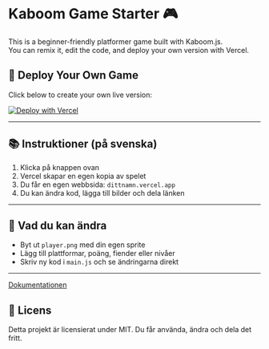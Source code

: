# Kaboom Game Starter 🎮

This is a beginner-friendly platformer game built with Kaboom.js.  
You can remix it, edit the code, and deploy your own version with Vercel.

## 🚀 Deploy Your Own Game

Click below to create your own live version:

[![Deploy with Vercel](https://vercel.com/button)](https://vercel.com/new/clone?repository-url=https://github.com/arvin-bit/kaboomstarter)

---

## 📚 Instruktioner (på svenska)

1. Klicka på knappen ovan
2. Vercel skapar en egen kopia av spelet
3. Du får en egen webbsida: `dittnamn.vercel.app`
4. Du kan ändra kod, lägga till bilder och dela länken

---

## 🧠 Vad du kan ändra

- Byt ut `player.png` med din egen sprite
- Lägg till plattformar, poäng, fiender eller nivåer
- Skriv ny kod i `main.js` och se ändringarna direkt

---

[Dokumentationen](https://kaplayjs.com/docs/guides/)

## 📄 Licens

Detta projekt är licensierat under MIT. Du får använda, ändra och dela det fritt.
